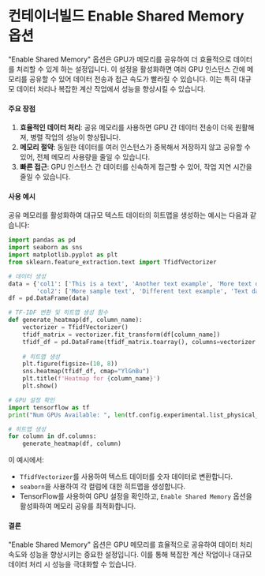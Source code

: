 # 컨테이너빌드 Enable Shared Memory  옵션

"Enable Shared Memory" 옵션은 GPU가 메모리를 공유하여 더 효율적으로 데이터를 처리할 수 있게 하는 설정입니다. 이 설정을 활성화하면 여러 GPU 인스턴스 간에 메모리를 공유할 수 있어 데이터 전송과 접근 속도가 빨라질 수 있습니다. 이는 특히 대규모 데이터 처리나 복잡한 계산 작업에서 성능을 향상시킬 수 있습니다.

#### 주요 장점

1. **효율적인 데이터 처리**: 공유 메모리를 사용하면 GPU 간 데이터 전송이 더욱 원활해져, 병렬 작업의 성능이 향상됩니다.
2. **메모리 절약**: 동일한 데이터를 여러 인스턴스가 중복해서 저장하지 않고 공유할 수 있어, 전체 메모리 사용량을 줄일 수 있습니다.
3. **빠른 접근**: GPU 인스턴스 간 데이터를 신속하게 접근할 수 있어, 작업 지연 시간을 줄일 수 있습니다.

#### 사용 예시

공유 메모리를 활성화하여 대규모 텍스트 데이터의 히트맵을 생성하는 예시는 다음과 같습니다:

```python
import pandas as pd
import seaborn as sns
import matplotlib.pyplot as plt
from sklearn.feature_extraction.text import TfidfVectorizer

# 데이터 생성
data = {'col1': ['This is a text', 'Another text example', 'More text data here'], 
        'col2': ['More sample text', 'Different text example', 'Text data']}
df = pd.DataFrame(data)

# TF-IDF 변환 및 히트맵 생성 함수
def generate_heatmap(df, column_name):
    vectorizer = TfidfVectorizer()
    tfidf_matrix = vectorizer.fit_transform(df[column_name])
    tfidf_df = pd.DataFrame(tfidf_matrix.toarray(), columns=vectorizer.get_feature_names_out())
    
    # 히트맵 생성
    plt.figure(figsize=(10, 8))
    sns.heatmap(tfidf_df, cmap="YlGnBu")
    plt.title(f'Heatmap for {column_name}')
    plt.show()

# GPU 설정 확인
import tensorflow as tf
print("Num GPUs Available: ", len(tf.config.experimental.list_physical_devices('GPU')))

# 히트맵 생성
for column in df.columns:
    generate_heatmap(df, column)
```

이 예시에서:

* `TfidfVectorizer`를 사용하여 텍스트 데이터를 숫자 데이터로 변환합니다.
* `seaborn`을 사용하여 각 컬럼에 대한 히트맵을 생성합니다.
* TensorFlow를 사용하여 GPU 설정을 확인하고, `Enable Shared Memory` 옵션을 활성화하여 메모리 공유를 최적화합니다.

#### 결론

"Enable Shared Memory" 옵션은 GPU 메모리를 효율적으로 공유하여 데이터 처리 속도와 성능을 향상시키는 중요한 설정입니다. 이를 통해 복잡한 계산 작업이나 대규모 데이터 처리 시 성능을 극대화할 수 있습니다.
